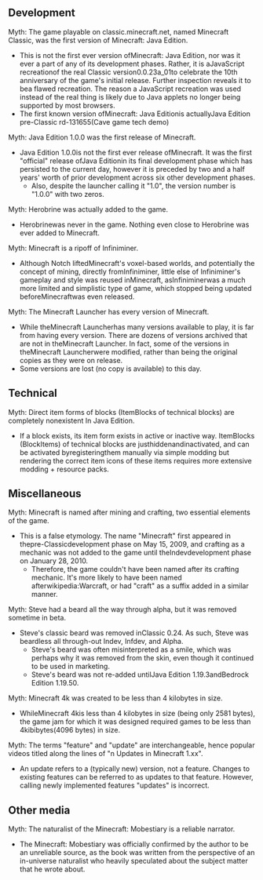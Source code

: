 ## Development
Myth: The game playable on classic.minecraft.net, named Minecraft Classic, was the first version of Minecraft: Java Edition. 

- This is not the first ever version ofMinecraft: Java Edition, nor was it ever a part of any of its development phases. Rather, it is aJavaScript recreationof the real Classic version0.0.23a_01to celebrate the 10th anniversary of the game's initial release. Further inspection reveals it to bea flawed recreation. The reason a JavaScript recreation was used instead of the real thing is likely due to Java applets no longer being supported by most browsers.
- The first known version ofMinecraft: Java Editionis actuallyJava Edition pre-Classic rd-131655(Cave game tech demo)

Myth: Java Edition 1.0.0 was the first release of Minecraft.

- Java Edition 1.0.0is not the first ever release ofMinecraft. It was the first "official" release ofJava Editionin its final development phase which has persisted to the current day, however it is preceded by two and a half years' worth of prior development across six other development phases.
	- Also, despite the launcher calling it "1.0", the version number is "1.0.0" with two zeros.

Myth: Herobrine was actually added to the game.

- Herobrinewas never in the game. Nothing even close to Herobrine was ever added to Minecraft.

Myth: Minecraft is a ripoff of Infiniminer.

- Although Notch liftedMinecraft's voxel-based worlds, and potentially the concept of mining, directly fromInfiniminer, little else of Infiniminer's gameplay and style was reused inMinecraft, asInfiniminerwas a much more limited and simplistic type of game, which stopped being updated beforeMinecraftwas even released.

Myth: The Minecraft Launcher has every version of Minecraft.

- While theMinecraft Launcherhas many versions available to play, it is far from having every version. There are dozens of versions archived that are not in theMinecraft Launcher. In fact, some of the versions in theMinecraft Launcherwere modified, rather than being the original copies as they were on release.
- Some versions are lost (no copy is available) to this day.

## Technical
Myth: Direct item forms of blocks (ItemBlocks of technical blocks) are completely nonexistent In Java Edition. 

- If a block exists, its item form exists in active or inactive way. ItemBlocks (BlockItems) of technical blocks are justhiddenandinactivated, and can be activated byregisteringthem manually via simple modding but rendering the correct item icons of these items requires more extensive modding + resource packs.

## Miscellaneous
Myth: Minecraft is named after mining and crafting, two essential elements of the game.

- This is a false etymology. The name "Minecraft" first appeared in thepre-Classicdevelopment phase on May 15, 2009, and crafting as a mechanic was not added to the game until theIndevdevelopment phase on January 28, 2010.
	- Therefore, the game couldn't have been named after its crafting mechanic. It's more likely to have been named afterwikipedia:Warcraft, or had "craft" as a suffix added in a similar manner.

Myth: Steve had a beard all the way through alpha, but it was removed sometime in beta.

- Steve's classic beard was removed inClassic 0.24. As such, Steve was beardless all through-out Indev, Infdev, and Alpha.
	- Steve's beard was often misinterpreted as a smile, which was perhaps why it was removed from the skin, even though it continued to be used in marketing.
	- Steve's beard was not re-added untilJava Edition 1.19.3andBedrock Edition 1.19.50.

Myth: Minecraft 4k was created to be less than 4 kilobytes in size.

- WhileMinecraft 4kis less than 4 kilobytes in size (being only 2581 bytes), the game jam for which it was designed required games to be less than 4kibibytes(4096 bytes) in size.

Myth: The terms "feature" and "update" are interchangeable, hence popular videos titled along the lines of "n Updates in Minecraft 1.xx".

- An update refers to a (typically new) version, not a feature. Changes to existing features can be referred to as updates to that feature. However, calling newly implemented features "updates" is incorrect.

## Other media
Myth: The naturalist of the Minecraft: Mobestiary is a reliable narrator.

- The Minecraft: Mobestiary was officially confirmed by the author to be an unreliable source, as the book was written from the perspective of an in-universe naturalist who heavily speculated about the subject matter that he wrote about.


